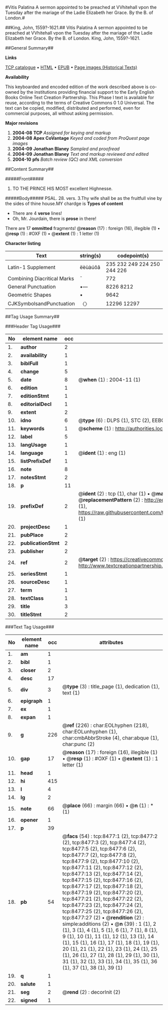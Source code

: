#Vitis Palatina A sermon appointed to be preached at VVhitehall vpon the Tuesday after the mariage of the Ladie Elizabeth her Grace. By the B. of London.#

##King, John, 1559?-1621.##
Vitis Palatina A sermon appointed to be preached at VVhitehall vpon the Tuesday after the mariage of the Ladie Elizabeth her Grace. By the B. of London.
King, John, 1559?-1621.

##General Summary##

**Links**

[TCP catalogue](http://www.ota.ox.ac.uk/tcp/)  • 
[HTML](http://tei.it.ox.ac.uk/tcp/Texts-HTML/free/A04/A04854.html)  • 
[EPUB](http://tei.it.ox.ac.uk/tcp/Texts-EPUB/free/A04/A04854.epub) • 
[Page images (Historical Texts)](https://data.historicaltexts.jisc.ac.uk/view?pubId=eebo-99843725e&pageId=eebo-99843725e-8477-1)

**Availability**

This keyboarded and encoded edition of the
	       work described above is co-owned by the institutions
	       providing financial support to the Early English Books
	       Online Text Creation Partnership. This Phase I text is
	       available for reuse, according to the terms of Creative
	       Commons 0 1.0 Universal. The text can be copied,
	       modified, distributed and performed, even for
	       commercial purposes, all without asking permission.

**Major revisions**

1. __2004-08__ __TCP__ *Assigned for keying and markup*
1. __2004-08__ __Apex CoVantage__ *Keyed and coded from ProQuest page images*
1. __2004-09__ __Jonathan Blaney__ *Sampled and proofread*
1. __2004-09__ __Jonathan Blaney__ *Text and markup reviewed and edited*
1. __2004-10__ __pfs__ *Batch review (QC) and XML conversion*

##Content Summary##

#####Front#####

1. TO THE PRINCE HIS MOST excellent Highnesse.

#####Body#####
PSAL. 28. vers. 3.Thy wife shall be as the fruitfull vine by the sides of thine house.MY chardge is 
**Types of content**

  * There are 4 **verse** lines!
  * Oh, Mr. Jourdain, there is **prose** in there!

There are 17 **ommitted** fragments! 
 @__reason__ (17) : foreign (16), illegible (1)  •  @__resp__ (1) : #OXF (1)  •  @__extent__ (1) : 1 letter (1)

**Character listing**


|Text|string(s)|codepoint(s)|
|---|---|---|
|Latin-1 Supplement|ëèùàúôâ|235 232 249 224 250 244 226|
|Combining             Diacritical Marks|̄|772|
|General Punctuation|•—|8226 8212|
|Geometric Shapes|▪|9642|
|CJKSymbolsandPunctuation|〈〉|12296 12297|

##Tag Usage Summary##

###Header Tag Usage###

|No|element name|occ|attributes|
|---|---|---|---|
|1.|__author__|2||
|2.|__availability__|1||
|3.|__biblFull__|1||
|4.|__change__|5||
|5.|__date__|8| @__when__ (1) : 2004-11 (1)|
|6.|__edition__|1||
|7.|__editionStmt__|1||
|8.|__editorialDecl__|1||
|9.|__extent__|2||
|10.|__idno__|6| @__type__ (6) : DLPS (1), STC (2), EEBO-CITATION (1), PROQUEST (1), VID (1)|
|11.|__keywords__|1| @__scheme__ (1) : http://authorities.loc.gov/ (1)|
|12.|__label__|5||
|13.|__langUsage__|1||
|14.|__language__|1| @__ident__ (1) : eng (1)|
|15.|__listPrefixDef__|1||
|16.|__note__|8||
|17.|__notesStmt__|2||
|18.|__p__|11||
|19.|__prefixDef__|2| @__ident__ (2) : tcp (1), char (1)  •  @__matchPattern__ (2) : ([0-9\-]+):([0-9IVX]+) (1), (.+) (1)  •  @__replacementPattern__ (2) : http://eebo.chadwyck.com/downloadtiff?vid=$1&page=$2 (1), https://raw.githubusercontent.com/textcreationpartnership/Texts/master/tcpchars.xml#$1 (1)|
|20.|__projectDesc__|1||
|21.|__pubPlace__|2||
|22.|__publicationStmt__|2||
|23.|__publisher__|2||
|24.|__ref__|2| @__target__ (2) : https://creativecommons.org/publicdomain/zero/1.0/ (1), http://www.textcreationpartnership.org/docs/. (1)|
|25.|__seriesStmt__|1||
|26.|__sourceDesc__|1||
|27.|__term__|1||
|28.|__textClass__|1||
|29.|__title__|3||
|30.|__titleStmt__|2||


###Text Tag Usage###

|No|element name|occ|attributes|
|---|---|---|---|
|1.|__am__|1||
|2.|__bibl__|1||
|3.|__closer__|2||
|4.|__desc__|17||
|5.|__div__|3| @__type__ (3) : title_page (1), dedication (1), text (1)|
|6.|__epigraph__|1||
|7.|__ex__|1||
|8.|__expan__|1||
|9.|__g__|226| @__ref__ (226) : char:EOLhyphen (218), char:EOLunhyphen (1), char:cmbAbbrStroke (4), char:abque (1), char:punc (2)|
|10.|__gap__|17| @__reason__ (17) : foreign (16), illegible (1)  •  @__resp__ (1) : #OXF (1)  •  @__extent__ (1) : 1 letter (1)|
|11.|__head__|1||
|12.|__hi__|415||
|13.|__l__|4||
|14.|__lg__|2||
|15.|__note__|66| @__place__ (66) : margin (66)  •  @__n__ (1) : * (1)|
|16.|__opener__|1||
|17.|__p__|39||
|18.|__pb__|54| @__facs__ (54) : tcp:8477:1 (2), tcp:8477:2 (2), tcp:8477:3 (2), tcp:8477:4 (2), tcp:8477:5 (2), tcp:8477:6 (2), tcp:8477:7 (2), tcp:8477:8 (2), tcp:8477:9 (2), tcp:8477:10 (2), tcp:8477:11 (2), tcp:8477:12 (2), tcp:8477:13 (2), tcp:8477:14 (2), tcp:8477:15 (2), tcp:8477:16 (2), tcp:8477:17 (2), tcp:8477:18 (2), tcp:8477:19 (2), tcp:8477:20 (2), tcp:8477:21 (2), tcp:8477:22 (2), tcp:8477:23 (2), tcp:8477:24 (2), tcp:8477:25 (2), tcp:8477:26 (2), tcp:8477:27 (2)  •  @__rendition__ (2) : simple:additions (2)  •  @__n__ (39) : 1 (1), 2 (1), 3 (1), 4 (1), 5 (1), 6 (1), 7 (1), 8 (1), 9 (1), 10 (1), 11 (1), 12 (1), 13 (1), 14 (1), 15 (1), 16 (1), 17 (1), 18 (1), 19 (1), 20 (1), 21 (1), 22 (1), 23 (1), 24 (1), 25 (1), 26 (1), 27 (1), 28 (1), 29 (1), 30 (1), 31 (1), 32 (1), 33 (1), 34 (1), 35 (1), 36 (1), 37 (1), 38 (1), 39 (1)|
|19.|__q__|1||
|20.|__salute__|1||
|21.|__seg__|2| @__rend__ (2) : decorInit (2)|
|22.|__signed__|1||
